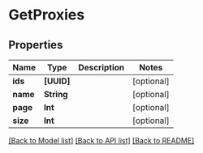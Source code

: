 # GetProxies

## Properties
Name | Type | Description | Notes
------------ | ------------- | ------------- | -------------
**ids** | **[UUID]** |  | [optional] 
**name** | **String** |  | [optional] 
**page** | **Int** |  | [optional] 
**size** | **Int** |  | [optional] 

[[Back to Model list]](../README.md#documentation-for-models) [[Back to API list]](../README.md#documentation-for-api-endpoints) [[Back to README]](../README.md)


